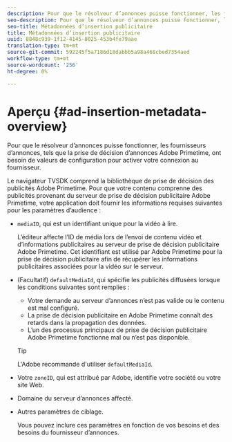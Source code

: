 ```yaml
---
description: Pour que le résolveur d’annonces puisse fonctionner, les fournisseurs d’annonces, tels que la prise de décision d’annonces Adobe Primetime, ont besoin de valeurs de configuration pour activer votre connexion au fournisseur.
seo-description: Pour que le résolveur d’annonces puisse fonctionner, les fournisseurs d’annonces, tels que la prise de décision d’annonces Adobe Primetime, ont besoin de valeurs de configuration pour activer votre connexion au fournisseur.
seo-title: Métadonnées d’insertion publicitaire
title: Métadonnées d’insertion publicitaire
uuid: 8848c939-1f12-4145-8025-453b4fe79aae
translation-type: tm+mt
source-git-commit: 592245f5a7186d18dabbb5a98a468cbed7354aed
workflow-type: tm+mt
source-wordcount: '256'
ht-degree: 0%

---
```



# Aperçu {#ad-insertion-metadata-overview}

Pour que le résolveur d’annonces puisse fonctionner, les fournisseurs d’annonces, tels que la prise de décision d’annonces Adobe Primetime, ont besoin de valeurs de configuration pour activer votre connexion au fournisseur.

Le navigateur TVSDK comprend la bibliothèque de prise de décision des publicités Adobe Primetime. Pour que votre contenu comprenne des publicités provenant du serveur de prise de décision publicitaire Adobe Primetime, votre application doit fournir les informations requises suivantes pour les paramètres d’audience :

* `mediaID`, qui est un identifiant unique pour la vidéo à lire.

   L’éditeur affecte l’ID de média lors de l’envoi de contenu vidéo et d’informations publicitaires au serveur de prise de décision publicitaire Adobe Primetime. Cet identifiant est utilisé par Adobe Primetime pour la prise de décision publicitaire afin de récupérer les informations publicitaires associées pour la vidéo sur le serveur.

* (Facultatif) `defaultMediaId`, qui spécifie les publicités diffusées lorsque les conditions suivantes sont remplies :

   * Votre demande au serveur d’annonces n’est pas valide ou le contenu est mal configuré.
   * La prise de décision publicitaire en Adobe Primetime connaît des retards dans la propagation des données.
   * L’un des processus principaux de prise de décision publicitaire Adobe Primetime fonctionne mal ou n’est pas disponible.

   >[!TIP]
   >
   >L&#39;Adobe recommande d&#39;utiliser `defaultMediaId`.

* Votre `zoneID`, qui est attribué par Adobe, identifie votre société ou votre site Web.
* Domaine du serveur d’annonces affecté.
* Autres paramètres de ciblage.

   Vous pouvez inclure ces paramètres en fonction de vos besoins et des besoins du fournisseur d’annonces.